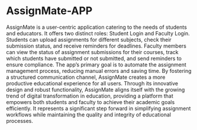 # AssignMate-APP
AssignMate is a user-centric application catering to the needs of students and  educators. It offers two distinct roles: Student Login and Faculty Login.  Students can upload assignments for different subjects, check their submission  status, and receive reminders for deadlines.  Faculty members can view the status 
of assignment submissions for their courses, track which students have submitted 
or not submitted, and send reminders to ensure compliance. The app’s primary 
goal is to automate the assignment management process, reducing manual errors 
and saving time. By fostering a structured communication channel, AssignMate 
creates a more productive educational experience for all users. 
Through its innovative design and robust functionality, AssignMate aligns itself 
with the growing trend of digital transformation in education, providing a 
platform that empowers both students and faculty to achieve their academic goals 
efficiently. It represents a significant step forward in simplifying assignment 
workflows while maintaining the quality and integrity of educational processes.
